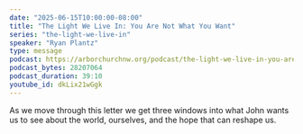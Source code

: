 ```yaml
---
date: "2025-06-15T10:00:00-08:00"
title: "The Light We Live In: You Are Not What You Want"
series: "the-light-we-live-in"
speaker: "Ryan Plantz"
type: message
podcast: https://arborchurchnw.org/podcast/the-light-we-live-in-you-are-not-what-you-want.mp3
podcast_bytes: 28207064
podcast_duration: 39:10
youtube_id: dkLix21wGgk
---
```

As we move through this letter we get three windows into what John wants us to see about the world, ourselves, and the hope that can reshape us.